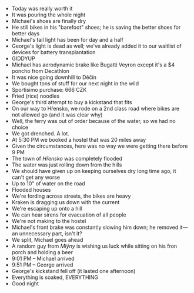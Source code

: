 - Today was really worth it
- It was pouring the whole night
- Michael's shoes are finally dry
- He still bikes in his "barefoot" shoes; he is saving the better shoes for better days
- Michael's tail light has been for day and a half
- George's light is dead as well; we've already added it to our waitlist of devices for battery transplantation
- GIDDYUP
- Michael has aerodynamic brake like Bugatti Veyron except it's a $4 poncho from Decathlon
- It was nice going downhill to Děčín
- We bought tons of stuff for our next night in the wild
- Sportisimo purchase: 666 CZK
- Fried (rice) noodles
- George's third attempt to buy a kickstand that fits
- On our way to Hřensko, we rode on a 2nd class road where bikes are not allowed go (and it was clear why)
- Well, the ferry was out of order because of the water, so we had no choice
- We got drenched. A lot.
- At 5:30 PM we booked a hostel that was 20 miles away
- Given the circumstances, here was no way we were getting there before 9 PM
- The town of _Hřensko_ was completely flooded
- The water was just rolling down from the hills
- We should have given up on keeping ourselves dry long time ago, it can't get any worse
- Up to 10" of water on the road
- Flooded houses
- We're fording across streets, the bikes are heavy
- Kraken is dragging us down with the current
- We're escaping up onto a hill
- We can hear sirens for evacuation of all people
- We're not making to the hostel
- Michael's front brake was constantly slowing him down; he removed it—an unnecessary part, isn't it?
- We split, Michael goes ahead
- A random guy from _Mlýny_ is wishing us luck while sitting on his fron porch and holding a beer
- 9:01 PM – Michael arrived
- 9:51 PM – George arrived
- George's kickstand fell off (it lasted one afternoon)
- Everything is soaked, EVERYTHING
- Good night
